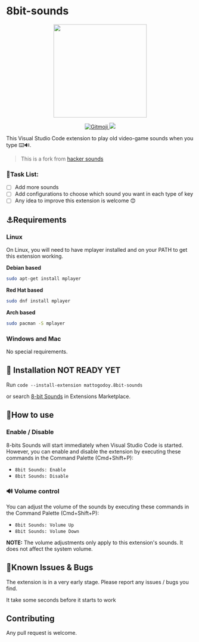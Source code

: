 # 8bit-sounds
<p align='center'>
  <img src="https://user-images.githubusercontent.com/62253156/134821542-478d510a-aed5-4959-aeda-ae2b7fa3c05a.png" width="250" height="250" />
</p>

<p align='center'>
  <a href="https://gitmoji.carloscuesta.me">
    <img src="https://img.shields.io/badge/gitmoji-%20😜%20😍-FFDD67.svg?style=flat" alt="Gitmoji">
  </a>

  <img src="https://img.shields.io/badge/Video--Games-%F0%9F%8E%AE-red?style=flat-square">
</p>

This Visual Studio Code extension to play old video-game sounds when you type ⌨️🔊.
> This is a fork from [hacker sounds](https://github.com/mattogodoy/hacker-sounds/)

### 📝Task List:
- [ ] Add more sounds
- [ ] Add configurations to choose which sound you want in each type of key
- [ ] Any idea to improve this extension is welcome 😊

## ⚓Requirements

### Linux

On Linux, you will need to have mplayer installed and on your PATH to get this extension working.

**Debian based**
```bash
sudo apt-get install mplayer
```

**Red Hat based**
```bash
sudo dnf install mplayer
```

**Arch based**
```bash
sudo pacman -S mplayer
```

### Windows and Mac
No special requirements.

## 💽 Installation NOT READY YET

Run `code --install-extension mattogodoy.8bit-sounds`

or search [8-bit Sounds]() in Extensions Marketplace.

## 📝How to use

### Enable / Disable

8-bits Sounds will start immediately when Visual Studio Code is started. However, you can enable and disable the extension by executing these commands in the Command Palette (Cmd+Shift+P):

- `8bit Sounds: Enable`
- `8bit Sounds: Disable`

### 🔊 Volume control

You can adjust the volume of the sounds by executing these commands in the Command Palette (Cmd+Shift+P):

- `8bit Sounds: Volume Up`
- `8bit Sounds: Volume Down`

**NOTE:** The volume adjustments only apply to this extension's sounds. It does not affect the system volume.

## 🐞Known Issues & Bugs

The extension is in a very early stage. Please report any issues / bugs you find.

It take some seconds before it starts to work

## Contributing

Any pull request is welcome.
